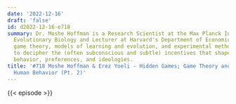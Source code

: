 ```yaml
---
date: '2022-12-16'
draft: 'false'
id: d2022-12-16-e718
summary: Dr. Moshe Hoffman is a Research Scientist at the Max Planck Institute for
  Evolutionary Biology and Lecturer at Harvard's Department of Economics. He applies
  game theory, models of learning and evolution, and experimental methods, to try
  to decipher the (often subconscious and subtle) incentives that shape our social
  behavior, preferences, and ideologies.
title: '#718 Moshe Hoffman & Erez Yoeli - Hidden Games; Game Theory and Irrational
  Human Behavior (Pt. 2)'
---
```

{{< episode >}}
